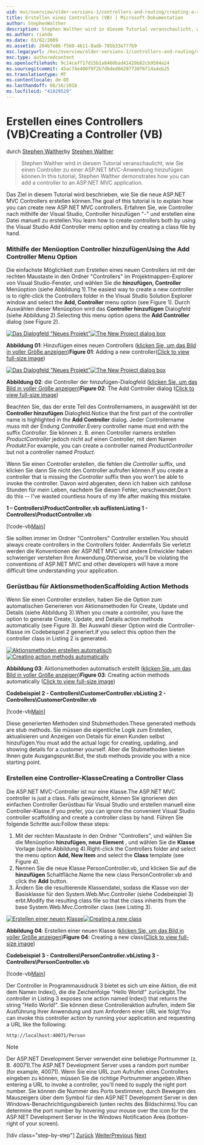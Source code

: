 ```yaml
---
uid: mvc/overview/older-versions-1/controllers-and-routing/creating-a-controller-vb
title: Erstellen eines Controllers (VB) | Microsoft-Dokumentation
author: StephenWalther
description: Stephen Walther wird in diesem Tutorial veranschaulicht, wie Sie einen Controller zu einer ASP.NET MVC-Anwendung hinzufügen können.
ms.author: riande
ms.date: 03/02/2009
ms.assetid: 204b7e86-f560-4611-8adb-785b33e777b9
msc.legacyurl: /mvc/overview/older-versions-1/controllers-and-routing/creating-a-controller-vb
msc.type: authoredcontent
ms.openlocfilehash: 9c14ceff17d15b1a8460bad41429b82cb9504a24
ms.sourcegitcommit: 45ac74e400f9f2b7dbded66297730f6f14a4eb25
ms.translationtype: MT
ms.contentlocale: de-DE
ms.lasthandoff: 08/16/2018
ms.locfileid: "41829529"
---
```

<a name="creating-a-controller-vb"></a><span data-ttu-id="2da2d-103">Erstellen eines Controllers (VB)</span><span class="sxs-lookup"><span data-stu-id="2da2d-103">Creating a Controller (VB)</span></span>
====================
<span data-ttu-id="2da2d-104">durch [Stephen Walther](https://github.com/StephenWalther)</span><span class="sxs-lookup"><span data-stu-id="2da2d-104">by [Stephen Walther](https://github.com/StephenWalther)</span></span>

> <span data-ttu-id="2da2d-105">Stephen Walther wird in diesem Tutorial veranschaulicht, wie Sie einen Controller zu einer ASP.NET MVC-Anwendung hinzufügen können.</span><span class="sxs-lookup"><span data-stu-id="2da2d-105">In this tutorial, Stephen Walther demonstrates how you can add a controller to an ASP.NET MVC application.</span></span>


<span data-ttu-id="2da2d-106">Das Ziel in diesem Tutorial wird beschrieben, wie Sie die neue ASP.NET MVC Controllers erstellen können.</span><span class="sxs-lookup"><span data-stu-id="2da2d-106">The goal of this tutorial is to explain how you can create new ASP.NET MVC controllers.</span></span> <span data-ttu-id="2da2d-107">Erfahren Sie, wie Controller nach mithilfe der Visual Studio, Controller hinzufügen "-" und erstellen eine Datei manuell zu erstellen.</span><span class="sxs-lookup"><span data-stu-id="2da2d-107">You learn how to create controllers both by using the Visual Studio Add Controller menu option and by creating a class file by hand.</span></span>

### <a name="using-the-add-controller-menu-option"></a><span data-ttu-id="2da2d-108">Mithilfe der Menüoption Controller hinzufügen</span><span class="sxs-lookup"><span data-stu-id="2da2d-108">Using the Add Controller Menu Option</span></span>

<span data-ttu-id="2da2d-109">Die einfachste Möglichkeit zum Erstellen eines neuen Controllers ist mit der rechten Maustaste in den Ordner "Controllers" im Projektmappen-Explorer von Visual Studio-Fenster, und wählen Sie die **hinzufügen, Controller** Menüoption (siehe Abbildung 1).</span><span class="sxs-lookup"><span data-stu-id="2da2d-109">The easiest way to create a new controller is to right-click the Controllers folder in the Visual Studio Solution Explorer window and select the **Add, Controller** menu option (see Figure 1).</span></span> <span data-ttu-id="2da2d-110">Durch Auswählen dieser Menüoption wird das **Controller hinzufügen** Dialogfeld (siehe Abbildung 2).</span><span class="sxs-lookup"><span data-stu-id="2da2d-110">Selecting this menu option opens the **Add Controller** dialog (see Figure 2).</span></span>


<span data-ttu-id="2da2d-111">[![Das Dialogfeld "Neues Projekt"](creating-a-controller-vb/_static/image1.jpg)](creating-a-controller-vb/_static/image1.png)</span><span class="sxs-lookup"><span data-stu-id="2da2d-111">[![The New Project dialog box](creating-a-controller-vb/_static/image1.jpg)](creating-a-controller-vb/_static/image1.png)</span></span>

<span data-ttu-id="2da2d-112">**Abbildung 01**: Hinzufügen eines neuen Controllers ([klicken Sie, um das Bild in voller Größe anzeigen](creating-a-controller-vb/_static/image2.png))</span><span class="sxs-lookup"><span data-stu-id="2da2d-112">**Figure 01**: Adding a new controller([Click to view full-size image](creating-a-controller-vb/_static/image2.png))</span></span>


<span data-ttu-id="2da2d-113">[![Das Dialogfeld "Neues Projekt"](creating-a-controller-vb/_static/image2.jpg)](creating-a-controller-vb/_static/image3.png)</span><span class="sxs-lookup"><span data-stu-id="2da2d-113">[![The New Project dialog box](creating-a-controller-vb/_static/image2.jpg)](creating-a-controller-vb/_static/image3.png)</span></span>

<span data-ttu-id="2da2d-114">**Abbildung 02**: die Controller der hinzufügen-Dialogfeld ([klicken Sie, um das Bild in voller Größe anzeigen](creating-a-controller-vb/_static/image4.png))</span><span class="sxs-lookup"><span data-stu-id="2da2d-114">**Figure 02**: The Add Controller dialog ([Click to view full-size image](creating-a-controller-vb/_static/image4.png))</span></span>


<span data-ttu-id="2da2d-115">Beachten Sie, das der erste Teil des Controllernamens, in ausgewählt ist der **Controller hinzufügen** Dialogfeld.</span><span class="sxs-lookup"><span data-stu-id="2da2d-115">Notice that the first part of the controller name is highlighted in the **Add Controller** dialog.</span></span> <span data-ttu-id="2da2d-116">Jeder Controllername muss mit der Endung *Controller*.</span><span class="sxs-lookup"><span data-stu-id="2da2d-116">Every controller name must end with the suffix *Controller*.</span></span> <span data-ttu-id="2da2d-117">Sie können z. B. einen Controller namens erstellen *ProductController* jedoch nicht auf einen Controller, mit dem Namen *Produkt*.</span><span class="sxs-lookup"><span data-stu-id="2da2d-117">For example, you can create a controller named *ProductController* but not a controller named *Product*.</span></span>


<span data-ttu-id="2da2d-118">Wenn Sie einen Controller erstellen, die fehlen die *Controller* suffix, und klicken Sie dann Sie nicht den Controller aufrufen können.</span><span class="sxs-lookup"><span data-stu-id="2da2d-118">If you create a controller that is missing the *Controller* suffix then you won't be able to invoke the controller.</span></span> <span data-ttu-id="2da2d-119">Davon wird abgeraten, denn ich haben sich zahllose Stunden für mein Leben, nachdem Sie diesen Fehler, verschwendet.</span><span class="sxs-lookup"><span data-stu-id="2da2d-119">Don't do this -- I've wasted countless hours of my life after making this mistake.</span></span>


<span data-ttu-id="2da2d-120">**1 – Controllers\ProductController.vb auflisten**</span><span class="sxs-lookup"><span data-stu-id="2da2d-120">**Listing 1 - Controllers\ProductController.vb**</span></span>

[!code-vb[Main](creating-a-controller-vb/samples/sample1.vb)]

<span data-ttu-id="2da2d-121">Sie sollten immer im Ordner "Controllers" Controller erstellen.</span><span class="sxs-lookup"><span data-stu-id="2da2d-121">You should always create controllers in the Controllers folder.</span></span> <span data-ttu-id="2da2d-122">Andernfalls Sie verletzt werden die Konventionen der ASP.NET MVC und andere Entwickler haben schwieriger verstehen Ihre Anwendung.</span><span class="sxs-lookup"><span data-stu-id="2da2d-122">Otherwise, you'll be violating the conventions of ASP.NET MVC and other developers will have a more difficult time understanding your application.</span></span>

### <a name="scaffolding-action-methods"></a><span data-ttu-id="2da2d-123">Gerüstbau für Aktionsmethoden</span><span class="sxs-lookup"><span data-stu-id="2da2d-123">Scaffolding Action Methods</span></span>

<span data-ttu-id="2da2d-124">Wenn Sie einen Controller erstellen, haben Sie die Option zum automatischen Generieren von Aktionsmethoden für Create, Update und Details (siehe Abbildung 3).</span><span class="sxs-lookup"><span data-stu-id="2da2d-124">When you create a controller, you have the option to generate Create, Update, and Details action methods automatically (see Figure 3).</span></span> <span data-ttu-id="2da2d-125">Bei Auswahl dieser Option wird die Controller-Klasse im Codebeispiel 2 generiert.</span><span class="sxs-lookup"><span data-stu-id="2da2d-125">If you select this option then the controller class in Listing 2 is generated.</span></span>


<span data-ttu-id="2da2d-126">[![Aktionsmethoden erstellen automatisch](creating-a-controller-vb/_static/image3.jpg)](creating-a-controller-vb/_static/image5.png)</span><span class="sxs-lookup"><span data-stu-id="2da2d-126">[![Creating action methods automatically](creating-a-controller-vb/_static/image3.jpg)](creating-a-controller-vb/_static/image5.png)</span></span>

<span data-ttu-id="2da2d-127">**Abbildung 03**: Aktionsmethoden automatisch erstellt ([klicken Sie, um das Bild in voller Größe anzeigen](creating-a-controller-vb/_static/image6.png))</span><span class="sxs-lookup"><span data-stu-id="2da2d-127">**Figure 03**: Creating action methods automatically ([Click to view full-size image](creating-a-controller-vb/_static/image6.png))</span></span>


<span data-ttu-id="2da2d-128">**Codebeispiel 2 - Controllers\CustomerController.vb**</span><span class="sxs-lookup"><span data-stu-id="2da2d-128">**Listing 2 - Controllers\CustomerController.vb**</span></span>

[!code-vb[Main](creating-a-controller-vb/samples/sample2.vb)]

<span data-ttu-id="2da2d-129">Diese generierten Methoden sind Stubmethoden.</span><span class="sxs-lookup"><span data-stu-id="2da2d-129">These generated methods are stub methods.</span></span> <span data-ttu-id="2da2d-130">Sie müssen die eigentliche Logik zum Erstellen, aktualisieren und Anzeigen von Details für einen Kunden selbst hinzufügen.</span><span class="sxs-lookup"><span data-stu-id="2da2d-130">You must add the actual logic for creating, updating, and showing details for a customer yourself.</span></span> <span data-ttu-id="2da2d-131">Aber die Stubmethoden bieten Ihnen gute Ausgangspunkt.</span><span class="sxs-lookup"><span data-stu-id="2da2d-131">But, the stub methods provide you with a nice starting point.</span></span>

### <a name="creating-a-controller-class"></a><span data-ttu-id="2da2d-132">Erstellen eine Controller-Klasse</span><span class="sxs-lookup"><span data-stu-id="2da2d-132">Creating a Controller Class</span></span>

<span data-ttu-id="2da2d-133">Die ASP.NET MVC-Controller ist nur eine Klasse.</span><span class="sxs-lookup"><span data-stu-id="2da2d-133">The ASP.NET MVC controller is just a class.</span></span> <span data-ttu-id="2da2d-134">Falls gewünscht, können Sie ignorieren den einfachen Controller Gerüstbau für Visual Studio und erstellen manuell eine Controller-Klasse.</span><span class="sxs-lookup"><span data-stu-id="2da2d-134">If you prefer, you can ignore the convenient Visual Studio controller scaffolding and create a controller class by hand.</span></span> <span data-ttu-id="2da2d-135">Führen Sie folgende Schritte aus:</span><span class="sxs-lookup"><span data-stu-id="2da2d-135">Follow these steps:</span></span>

1. <span data-ttu-id="2da2d-136">Mit der rechten Maustaste in den Ordner "Controllers", und wählen Sie die Menüoption **hinzufügen, neue Element** , und wählen Sie die **Klasse** Vorlage (siehe Abbildung 4).</span><span class="sxs-lookup"><span data-stu-id="2da2d-136">Right-click the Controllers folder and select the menu option **Add, New Item** and select the **Class** template (see Figure 4).</span></span>
2. <span data-ttu-id="2da2d-137">Nennen Sie die neue Klasse PersonController.vb, und klicken Sie auf die **hinzufügen** Schaltfläche.</span><span class="sxs-lookup"><span data-stu-id="2da2d-137">Name the new class PersonController.vb and click the **Add** button.</span></span>
3. <span data-ttu-id="2da2d-138">Ändern Sie die resultierende Klassendatei, sodass die Klasse von der Basisklasse für den System.Web.Mvc.Controller (siehe Codebeispiel 3) erbt.</span><span class="sxs-lookup"><span data-stu-id="2da2d-138">Modify the resulting class file so that the class inherits from the base System.Web.Mvc.Controller class (see Listing 3).</span></span>


<span data-ttu-id="2da2d-139">[![Erstellen einer neuen Klasse](creating-a-controller-vb/_static/image4.jpg)](creating-a-controller-vb/_static/image7.png)</span><span class="sxs-lookup"><span data-stu-id="2da2d-139">[![Creating a new class](creating-a-controller-vb/_static/image4.jpg)](creating-a-controller-vb/_static/image7.png)</span></span>

<span data-ttu-id="2da2d-140">**Abbildung 04**: Erstellen einer neuen Klasse ([klicken Sie, um das Bild in voller Größe anzeigen](creating-a-controller-vb/_static/image8.png))</span><span class="sxs-lookup"><span data-stu-id="2da2d-140">**Figure 04**: Creating a new class([Click to view full-size image](creating-a-controller-vb/_static/image8.png))</span></span>


<span data-ttu-id="2da2d-141">**Codebeispiel 3 - Controllers\PersonController.vb**</span><span class="sxs-lookup"><span data-stu-id="2da2d-141">**Listing 3 - Controllers\PersonController.vb**</span></span>

[!code-vb[Main](creating-a-controller-vb/samples/sample3.vb)]

<span data-ttu-id="2da2d-142">Der Controller in Programmausdruck 3 bietet es sich um eine Aktion, die mit dem Namen Index(), die die Zeichenfolge "Hello World!" zurückgibt.</span><span class="sxs-lookup"><span data-stu-id="2da2d-142">The controller in Listing 3 exposes one action named Index() that returns the string "Hello World!".</span></span> <span data-ttu-id="2da2d-143">Sie können diese Controlleraktion aufrufen, indem Sie Ausführung Ihrer Anwendung und zum Anfordern einer URL wie folgt:</span><span class="sxs-lookup"><span data-stu-id="2da2d-143">You can invoke this controller action by running your application and requesting a URL like the following:</span></span>

`http://localhost:40071/Person`

> [!NOTE]
> 
> <span data-ttu-id="2da2d-144">Der ASP.NET Development Server verwendet eine beliebige Portnummer (z. B. 40071).</span><span class="sxs-lookup"><span data-stu-id="2da2d-144">The ASP.NET Development Server uses a random port number (for example, 40071).</span></span> <span data-ttu-id="2da2d-145">Wenn Sie eine URL zum Aufrufen eines Controllers eingeben zu können, müssen Sie die richtige Portnummer angeben.</span><span class="sxs-lookup"><span data-stu-id="2da2d-145">When entering a URL to invoke a controller, you'll need to supply the right port number.</span></span> <span data-ttu-id="2da2d-146">Sie können die Nummer des Ports bestimmen, durch Bewegen des Mauszeigers über dem Symbol für den ASP.NET Development Server in den Windows-Benachrichtigungsbereich (unten rechts des Bildschirms).</span><span class="sxs-lookup"><span data-stu-id="2da2d-146">You can determine the port number by hovering your mouse over the icon for the ASP.NET Development Server in the Windows Notification Area (bottom-right of your screen).</span></span>
> 
> [!div class="step-by-step"]
> <span data-ttu-id="2da2d-147">[Zurück](adding-dynamic-content-to-a-cached-page-vb.md)
> [Weiter](creating-an-action-vb.md)</span><span class="sxs-lookup"><span data-stu-id="2da2d-147">[Previous](adding-dynamic-content-to-a-cached-page-vb.md)
[Next](creating-an-action-vb.md)</span></span>
